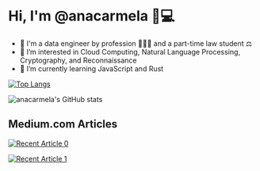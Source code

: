 # Hi, I'm @anacarmela 👩💻

- 👋 I'm a data engineer by profession 👩🏻‍💻 and a part-time law student ⚖️
- 👀 I’m interested in Cloud Computing, Natural Language Processing, Cryptography, and Reconnaissance
- 🌱 I’m currently learning JavaScript and Rust

[![Top Langs](https://github-readme-stats.vercel.app/api/top-langs/?username=anacarmela&layout=compact&langs_count=7&theme=tokyonight)](https://github.com/anacarmela/github-readme-stats)

![anacarmela's GitHub stats](https://github-readme-stats.vercel.app/api?username=anacarmela&theme=tokyonight&show_icons=true) 

## Medium.com Articles

<a target="_blank" href="https://github-readme-medium-recent-article.vercel.app/medium/@anacarmela/0"><img src="https://github-readme-medium-recent-article.vercel.app/medium/@anacarmela/0" alt="Recent Article 0"> 

<a target="_blank" href="https://github-readme-medium-recent-article.vercel.app/medium/@anacarmela/1"><img src="https://github-readme-medium-recent-article.vercel.app/medium/@anacarmela/1" alt="Recent Article 1"> 




<!---
anacarmela/anacarmela is a ✨ special ✨ repository because its `README.md` (this file) appears on your GitHub profile.
You can click the Preview link to take a look at your changes.
--->
